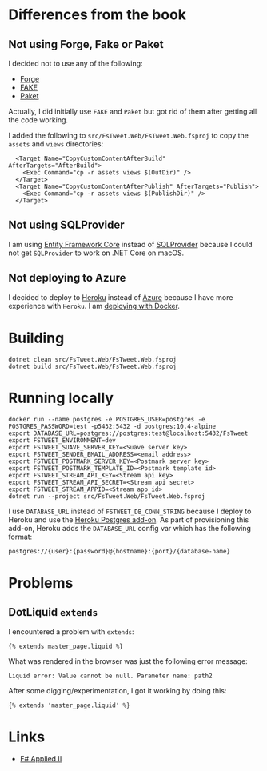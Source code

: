 # Differences from the book

## Not using Forge, Fake or Paket

I decided not to use any of the following:

* [Forge](https://github.com/fsharp-editing/Forge)
* [FAKE](https://github.com/fsharp/FAKE)
* [Paket](https://fsprojects.github.io/Paket/)

Actually, I did initially use `FAKE` and `Paket` but got rid of them after getting all the code working.

I added the following to `src/FsTweet.Web/FsTweet.Web.fsproj` to copy the `assets` and `views` directories:

```
  <Target Name="CopyCustomContentAfterBuild" AfterTargets="AfterBuild">
    <Exec Command="cp -r assets views $(OutDir)" />
  </Target>
  <Target Name="CopyCustomContentAfterPublish" AfterTargets="Publish">
    <Exec Command="cp -r assets views $(PublishDir)" />
  </Target>
```

## Not using SQLProvider

I am using
[Entity Framework Core](https://docs.microsoft.com/en-us/ef/core/)
instead of
[SQLProvider](https://github.com/fsprojects/SQLProvider)
because I could not get `SQLProvider` to work on .NET Core on macOS.

## Not deploying to Azure

I decided to deploy to
[Heroku](https://www.heroku.com/)
instead of
[Azure](https://azure.microsoft.com/)
because I have more experience with `Heroku`. I am
[deploying with Docker](https://devcenter.heroku.com/categories/deploying-with-docker).

# Building

```
dotnet clean src/FsTweet.Web/FsTweet.Web.fsproj
dotnet build src/FsTweet.Web/FsTweet.Web.fsproj
```

# Running locally

```
docker run --name postgres -e POSTGRES_USER=postgres -e POSTGRES_PASSWORD=test -p5432:5432 -d postgres:10.4-alpine
export DATABASE_URL=postgres://postgres:test@localhost:5432/FsTweet
export FSTWEET_ENVIRONMENT=dev
export FSTWEET_SUAVE_SERVER_KEY=<Suave server key>
export FSTWEET_SENDER_EMAIL_ADDRESS=<email address>
export FSTWEET_POSTMARK_SERVER_KEY=<Postmark server key>
export FSTWEET_POSTMARK_TEMPLATE_ID=<Postmark template id>
export FSTWEET_STREAM_API_KEY=<Stream api key>
export FSTWEET_STREAM_API_SECRET=<Stream api secret>
export FSTWEET_STREAM_APPID=<Stream app id>
dotnet run --project src/FsTweet.Web/FsTweet.Web.fsproj
```

I use `DATABASE_URL` instead of `FSTWEET_DB_CONN_STRING` because I deploy to Heroku
and use the
[Heroku Postgres add-on](https://www.heroku.com/postgres).
As part of provisioning this add-on, Heroku adds the `DATABASE_URL` config var which has
the following format:

```
postgres://{user}:{password}@{hostname}:{port}/{database-name}
```

# Problems

## DotLiquid `extends`

I encountered a problem with `extends`:

```
{% extends master_page.liquid %}
```

What was rendered in the browser was just the following error message:

```
Liquid error: Value cannot be null. Parameter name: path2
```

After some digging/experimentation, I got it working by doing this:

```
{% extends 'master_page.liquid' %}
```

# Links

* [F# Applied II](https://www.demystifyfp.com/FsApplied2/)

